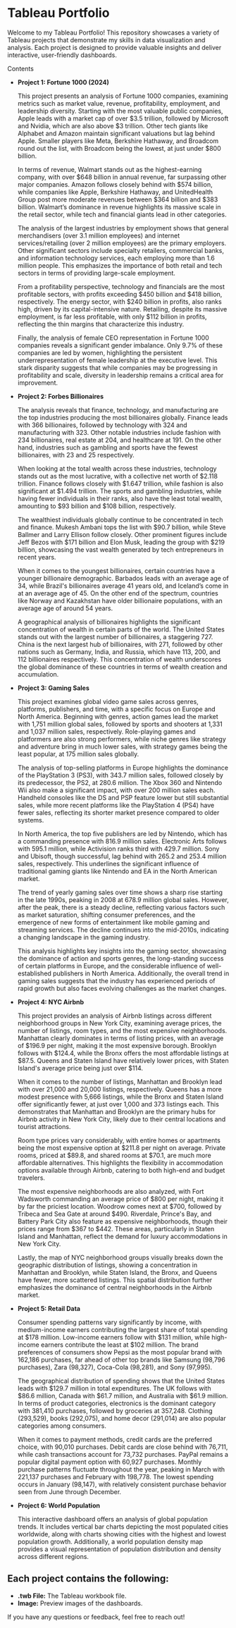 # Tableau Portfolio

Welcome to my Tableau Portfolio! This repository showcases a variety of Tableau projects that demonstrate my skills in data visualization and analysis. Each project is designed to provide valuable insights and deliver interactive, user-friendly dashboards.

Contents

- **Project 1: Fortune 1000 (2024)**

   This project presents an analysis of Fortune 1000 companies, examining metrics such as market value, revenue, profitability, employment, and leadership diversity. Starting with the 
   most valuable public companies, Apple leads with a market cap of over $3.5 trillion, followed by Microsoft and Nvidia, which are also above $3 trillion. Other tech giants like 
   Alphabet and Amazon maintain significant valuations but lag behind Apple. Smaller players like Meta, Berkshire Hathaway, and Broadcom round out the list, with Broadcom being the 
   lowest, at just under $800 billion.

   In terms of revenue, Walmart stands out as the highest-earning company, with over $648 billion in annual revenue, far surpassing other major companies. Amazon follows closely behind 
   with $574 billion, while companies like Apple, Berkshire Hathaway, and UnitedHealth Group post more moderate revenues between $364 billion and $383 billion. Walmart’s dominance in 
   revenue highlights its massive scale in the retail sector, while tech and financial giants lead in other categories.

   The analysis of the largest industries by employment shows that general merchandisers (over 3.1 million employees) and internet services/retailing (over 2 million employees) are the 
   primary employers. Other significant sectors include specialty retailers, commercial banks, and information technology services, each employing more than 1.6 million people. This 
   emphasizes the importance of both retail and tech sectors in terms of providing large-scale employment.

   From a profitability perspective, technology and financials are the most profitable sectors, with profits exceeding $450 billion and $418 billion, respectively. The energy sector, 
   with $240 billion in profits, also ranks high, driven by its capital-intensive nature. Retailing, despite its massive employment, is far less profitable, with only $112 billion in 
   profits, reflecting the thin margins that characterize this industry.

   Finally, the analysis of female CEO representation in Fortune 1000 companies reveals a significant gender imbalance. Only 9.7% of these companies are led by women, highlighting the 
   persistent underrepresentation of female leadership at the executive level. This stark disparity suggests that while companies may be progressing in profitability and scale, 
   diversity in leadership remains a critical area for improvement.

- **Project 2: Forbes Billionaires**

    The analysis reveals that finance, technology, and manufacturing are the top industries producing the most billionaires globally. Finance leads with 366 billionaires, followed by 
    technology with 324 and manufacturing with 323. Other notable industries include fashion with 234 billionaires, real estate at 204, and healthcare at 191. On the other hand, 
    industries such as gambling and sports have the fewest billionaires, with 23 and 25 respectively.

    When looking at the total wealth across these industries, technology stands out as the most lucrative, with a collective net worth of $2.118 trillion. Finance follows closely with 
    $1.647 trillion, while fashion is also significant at $1.494 trillion. The sports and gambling industries, while having fewer individuals in their ranks, also have the least total 
    wealth, amounting to $93 billion and $108 billion, respectively.

    The wealthiest individuals globally continue to be concentrated in tech and finance. Mukesh Ambani tops the list with $90.7 billion, while Steve Ballmer and Larry Ellison follow 
    closely. Other prominent figures include Jeff Bezos with $171 billion and Elon Musk, leading the group with $219 billion, showcasing the vast wealth generated by tech entrepreneurs 
    in recent years.

    When it comes to the youngest billionaires, certain countries have a younger billionaire demographic. Barbados leads with an average age of 34, while Brazil's billionaires average 
    41 years old, and Iceland’s come in at an average age of 45. On the other end of the spectrum, countries like Norway and Kazakhstan have older billionaire populations, with an 
    average age of around 54 years.

    A geographical analysis of billionaires highlights the significant concentration of wealth in certain parts of the world. The United States stands out with the largest number of 
    billionaires, a staggering 727. China is the next largest hub of billionaires, with 271, followed by other nations such as Germany, India, and Russia, which have 113, 200, and 112 
    billionaires respectively. This concentration of wealth underscores the global dominance of these countries in terms of wealth creation and accumulation.
  
- **Project 3: Gaming Sales**
  
    This project examines global video game sales across genres, platforms, publishers, and time, with a specific focus on Europe and North America. Beginning with genres, action games 
    lead the market with 1,751 million global sales, followed by sports and shooters at 1,331 and 1,037 million sales, respectively. Role-playing games and platformers are also strong 
    performers, while niche genres like strategy and adventure bring in much lower sales, with strategy games being the least popular, at 175 million sales globally.

    The analysis of top-selling platforms in Europe highlights the dominance of the PlayStation 3 (PS3), with 343.7 million sales, followed closely by its predecessor, the PS2, at 280.6 
    million. The Xbox 360 and Nintendo Wii also make a significant impact, with over 200 million sales each. Handheld consoles like the DS and PSP feature lower but still substantial 
    sales, while more recent platforms like the PlayStation 4 (PS4) have fewer sales, reflecting its shorter market presence compared to older systems.

    In North America, the top five publishers are led by Nintendo, which has a commanding presence with 816.9 million sales. Electronic Arts follows with 595.1 million, while Activision 
    ranks third with 429.7 million. Sony and Ubisoft, though successful, lag behind with 265.2 and 253.4 million sales, respectively. This underlines the significant influence of 
    traditional gaming giants like Nintendo and EA in the North American market.

    The trend of yearly gaming sales over time shows a sharp rise starting in the late 1990s, peaking in 2008 at 678.9 million global sales. However, after the peak, there is a steady 
    decline, reflecting various factors such as market saturation, shifting consumer preferences, and the emergence of new forms of entertainment like mobile gaming and streaming 
    services. The decline continues into the mid-2010s, indicating a changing landscape in the gaming industry.

    This analysis highlights key insights into the gaming sector, showcasing the dominance of action and sports genres, the long-standing success of certain platforms in Europe, and the 
    considerable influence of well-established publishers in North America. Additionally, the overall trend in gaming sales suggests that the industry has experienced periods of rapid 
    growth but also faces evolving challenges as the market changes.

- **Project 4: NYC Airbnb**

    This project provides an analysis of Airbnb listings across different neighborhood groups in New York City, examining average prices, the number of listings, room types, and the 
    most expensive neighborhoods. Manhattan clearly dominates in terms of listing prices, with an average of $196.9 per night, making it the most expensive borough. Brooklyn follows 
    with $124.4, while the Bronx offers the most affordable listings at $87.5. Queens and Staten Island have relatively lower prices, with Staten Island's average price being just over 
    $114.

    When it comes to the number of listings, Manhattan and Brooklyn lead with over 21,000 and 20,000 listings, respectively. Queens has a more modest presence with 5,666 listings, while 
    the Bronx and Staten Island offer significantly fewer, at just over 1,000 and 373 listings each. This demonstrates that Manhattan and Brooklyn are the primary hubs for Airbnb 
    activity in New York City, likely due to their central locations and tourist attractions.

    Room type prices vary considerably, with entire homes or apartments being the most expensive option at $211.8 per night on average. Private rooms, priced at $89.8, and shared rooms 
    at $70.1, are much more affordable alternatives. This highlights the flexibility in accommodation options available through Airbnb, catering to both high-end and budget travelers.

    The most expensive neighborhoods are also analyzed, with Fort Wadsworth commanding an average price of $800 per night, making it by far the priciest location. Woodrow comes next at 
    $700, followed by Tribeca and Sea Gate at around $490. Riverdale, Prince's Bay, and Battery Park City also feature as expensive neighborhoods, though their prices range from $367 to 
    $442. These areas, particularly in Staten Island and Manhattan, reflect the demand for luxury accommodations in New York City.

    Lastly, the map of NYC neighborhood groups visually breaks down the geographic distribution of listings, showing a concentration in Manhattan and Brooklyn, while Staten Island, the 
    Bronx, and Queens have fewer, more scattered listings. This spatial distribution further emphasizes the dominance of central neighborhoods in the Airbnb market.
  
- **Project 5: Retail Data**
  
    Consumer spending patterns vary significantly by income, with medium-income earners contributing the largest share of total spending at $178 million. Low-income earners follow with 
    $131 million, while high-income earners contribute the least at $102 million. The brand preferences of consumers show Pepsi as the most popular brand with 162,186 purchases, far 
    ahead of other top brands like Samsung (98,796 purchases), Zara (98,327), Coca-Cola (98,281), and Sony (97,995).

    The geographical distribution of spending shows that the United States leads with $129.7 million in total expenditures. The UK follows with $86.6 million, Canada with $61.7 
    million, and Australia with $61.9 million. In terms of product categories, electronics is the dominant category with 381,410 purchases, followed by groceries at 357,248. Clothing 
    (293,529), books (292,075), and home decor (291,014) are also popular categories among consumers.

    When it comes to payment methods, credit cards are the preferred choice, with 90,010 purchases. Debit cards are close behind with 76,711, while cash transactions account for 73,732 
    purchases. PayPal remains a popular digital payment option with 60,927 purchases. Monthly purchase patterns fluctuate throughout the year, peaking in March with 221,137 purchases 
    and February with 198,778. The lowest spending occurs in January (98,147), with relatively consistent purchase behavior seen from June through December.

- **Project 6: World Population**

    This interactive dashboard offers an analysis of global population trends. It includes vertical bar charts depicting the most populated cities worldwide, along with charts showing cities with the highest and lowest population growth. Additionally, a world population density map provides a visual representation of population distribution and density across different regions.

## Each project contains the following:

- **.twb File:** The Tableau workbook file.
- **Image:** Preview images of the dashboards.

If you have any questions or feedback, feel free to reach out!
